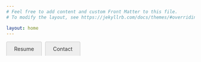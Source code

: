 ```yaml
---
# Feel free to add content and custom Front Matter to this file.
# To modify the layout, see https://jekyllrb.com/docs/themes/#overriding-theme-defaults

layout: home
---
```


<div class="tabs">
  <a class="tab" href="/resume/">Resume</a>
  <a class="tab" href="/contact/">Contact</a>
</div>

<style>
.tabs {
  margin-bottom: 1em;
}
.tab {
  display: inline-block;
  padding: 10px 20px;
  background: #eee;
  color: #333;
  text-decoration: none;
  border-radius: 4px 4px 0 0;
  margin-right: 5px;
  border: 1px solid #ccc;
  border-bottom: none;
}
.tab:hover {
  background: #ccc;
}
</style>
